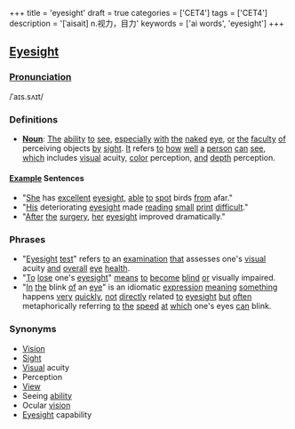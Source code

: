 +++
title = 'eyesight'
draft = true
categories = ['CET4']
tags = ['CET4']
description = '[ˈaisait] n.视力，目力'
keywords = ['ai words', 'eyesight']
+++

## [Eyesight](/en/post/eyesight/)

### [Pronunciation](/en/post/pronunciation/)
/ˈaɪs.sʌɪt/

### Definitions
- **[Noun](/en/post/noun/)**: [The](/en/post/the/) [ability](/en/post/ability/) [to](/en/post/to/) [see](/en/post/see/), [especially](/en/post/especially/) [with](/en/post/with/) [the](/en/post/the/) [naked](/en/post/naked/) [eye](/en/post/eye/), [or](/en/post/or/) [the](/en/post/the/) [faculty](/en/post/faculty/) [of](/en/post/of/) perceiving objects [by](/en/post/by/) [sight](/en/post/sight/). [It](/en/post/it/) refers [to](/en/post/to/) [how](/en/post/how/) [well](/en/post/well/) [a](/en/post/a/) [person](/en/post/person/) [can](/en/post/can/) [see](/en/post/see/), [which](/en/post/which/) includes [visual](/en/post/visual/) acuity, [color](/en/post/color/) perception, [and](/en/post/and/) [depth](/en/post/depth/) perception.

#### [Example](/en/post/example/) Sentences
- "[She](/en/post/she/) has [excellent](/en/post/excellent/) [eyesight](/en/post/eyesight/), [able](/en/post/able/) [to](/en/post/to/) [spot](/en/post/spot/) birds [from](/en/post/from/) afar."
- "[His](/en/post/his/) deteriorating [eyesight](/en/post/eyesight/) made [reading](/en/post/reading/) [small](/en/post/small/) [print](/en/post/print/) [difficult](/en/post/difficult/)."
- "[After](/en/post/after/) [the](/en/post/the/) [surgery](/en/post/surgery/), [her](/en/post/her/) [eyesight](/en/post/eyesight/) improved dramatically."

### Phrases
- "[Eyesight](/en/post/eyesight/) [test](/en/post/test/)" refers [to](/en/post/to/) an [examination](/en/post/examination/) [that](/en/post/that/) assesses one's [visual](/en/post/visual/) acuity [and](/en/post/and/) [overall](/en/post/overall/) [eye](/en/post/eye/) [health](/en/post/health/).
- "[To](/en/post/to/) [lose](/en/post/lose/) one's [eyesight](/en/post/eyesight/)" [means](/en/post/means/) [to](/en/post/to/) [become](/en/post/become/) [blind](/en/post/blind/) [or](/en/post/or/) visually impaired.
- "[In](/en/post/in/) [the](/en/post/the/) blink [of](/en/post/of/) an [eye](/en/post/eye/)" is an idiomatic [expression](/en/post/expression/) [meaning](/en/post/meaning/) [something](/en/post/something/) happens [very](/en/post/very/) [quickly](/en/post/quickly/), [not](/en/post/not/) [directly](/en/post/directly/) related [to](/en/post/to/) [eyesight](/en/post/eyesight/) [but](/en/post/but/) [often](/en/post/often/) metaphorically referring [to](/en/post/to/) [the](/en/post/the/) [speed](/en/post/speed/) [at](/en/post/at/) [which](/en/post/which/) one's eyes [can](/en/post/can/) blink.

### Synonyms
- [Vision](/en/post/vision/)
- [Sight](/en/post/sight/)
- [Visual](/en/post/visual/) acuity
- Perception
- [View](/en/post/view/)
- Seeing [ability](/en/post/ability/)
- Ocular [vision](/en/post/vision/)
- [Eyesight](/en/post/eyesight/) capability
